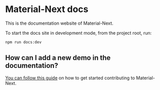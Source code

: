 # Material-Next docs

This is the documentation website of Material-Next.

To start the docs site in development mode, from the project root, run:

```sh
npm run docs:dev
```

## How can I add a new demo in the documentation?

[You can follow this guide](https://github.com/material-next/material-next/blob/v1-beta/CONTRIBUTING.md)
on how to get started contributing to Material-Next.
